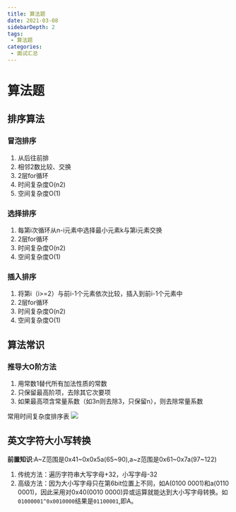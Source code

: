 ```yaml
---
title: 算法题
date: 2021-03-08
sidebarDepth: 2
tags:
 - 算法题
categories:
 - 面试汇总
---
```

# 算法题
## 排序算法
### 冒泡排序
1. 从后往前排
2. 相邻2数比较、交换
3. 2层for循环
4. 时间复杂度O(n2)
5. 空间复杂度O(1)
### 选择排序
1. 每第i次循环从n-i元素中选择最小元素k与第i元素交换
2. 2层for循环
3. 时间复杂度O(n2)
4. 空间复杂度O(1)
### 插入排序
1. 将第i（i>=2）与前i-1个元素依次比较，插入到前i-1个元素中
2. 2层for循环
3. 时间复杂度O(n2)
4. 空间复杂度O(1)
## 算法常识
### 推导大O阶方法
   1. 用常数1替代所有加法性质的常数
   2. 只保留最高阶项，去除其它次要项
   3. 如果最高项含常量系数（如3n则去除3，只保留n），则去除常量系数

常用时间复杂度排序表
![](https://cdn.jsdelivr.net/gh/shuhaiwen/image-host/Img/c++/%E5%B8%B8%E7%94%A8%E5%A4%A7O%E6%97%B6%E9%97%B4%E5%A4%8D%E6%9D%82%E5%BA%A6%E6%8E%92%E5%BA%8F.png)
## 英文字符大小写转换
**前置知识**:A~Z范围是0x41~0x0x5a(65~90),a~z范围是0x61~0x7a(97~122)
1. 传统方法：遍历字符串大写字母+32，小写字母-32
2. 高级方法：因为大小写字母只在第6bit位置上不同，如A(0100 0001)和a(0110 0001)，因此采用对0x40(0010 0000)异或运算就能达到大小写字母转换。如`01000001^0x0010000`结果是`01100001`,即A。
